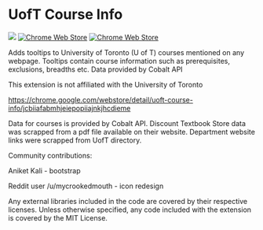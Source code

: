 # UofT Course Info

[![](https://img.shields.io/chrome-web-store/rating/:storeId.svg)](https://chrome.google.com/webstore/detail/uoft-course-info/jcbiiafabmhjeiepopiiajnkjhcdieme) [![Chrome Web Store](https://img.shields.io/chrome-web-store/users/jcbiiafabmhjeiepopiiajnkjhcdieme.svg)](https://chrome.google.com/webstore/detail/uoft-course-info/jcbiiafabmhjeiepopiiajnkjhcdieme) [![Chrome Web Store](https://img.shields.io/chrome-web-store/v/jcbiiafabmhjeiepopiiajnkjhcdieme.svg)](https://chrome.google.com/webstore/detail/uoft-course-info/jcbiiafabmhjeiepopiiajnkjhcdieme)




Adds tooltips to University of Toronto (U of T) courses mentioned on any webpage. Tooltips contain course information such as prerequisites, exclusions, breadths etc. Data provided by Cobalt API

This extension is not affiliated with the University of Toronto

https://chrome.google.com/webstore/detail/uoft-course-info/jcbiiafabmhjeiepopiiajnkjhcdieme

Data for courses is provided by Cobalt API. Discount Textbook Store data was scrapped from a pdf file available on their website. Department website links were scrapped from UofT directory.

Community contributions:

Aniket Kali - bootstrap

Reddit user /u/mycrookedmouth - icon redesign

Any external libraries included in the code are covered by their respective licenses. 
Unless otherwise specified, any code included with the extension is covered by the MIT License.
